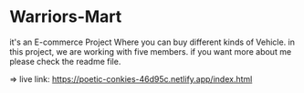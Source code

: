# Warriors-Mart
it's an E-commerce Project Where you can buy different kinds of Vehicle. in this project, we are working with five members. if you want more about me please check the readme file.

=> live link: https://poetic-conkies-46d95c.netlify.app/index.html
